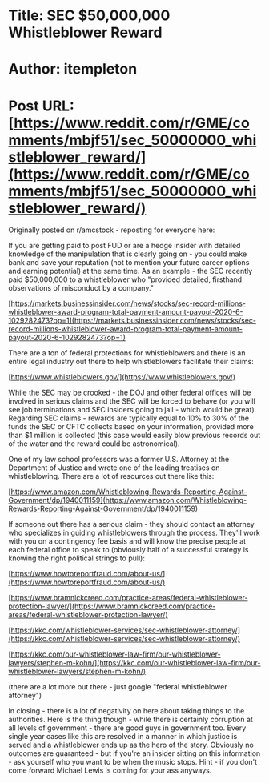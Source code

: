 # Title: SEC $50,000,000 Whistleblower Reward
# Author: itempleton
# Post URL: [https://www.reddit.com/r/GME/comments/mbjf51/sec_50000000_whistleblower_reward/](https://www.reddit.com/r/GME/comments/mbjf51/sec_50000000_whistleblower_reward/)


Originally posted on r/amcstock \- reposting for everyone here:

If you are getting paid to post FUD or are a hedge insider with detailed knowledge of the manipulation that is clearly going on - you could make bank and save your reputation (not to mention your future career options and earning potential) at the same time. As an example - the SEC recently paid $50,000,000 to a whistleblower who "provided detailed, firsthand observations of misconduct by a company."

[https://markets.businessinsider.com/news/stocks/sec-record-millions-whistleblower-award-program-total-payment-amount-payout-2020-6-1029282473?op=1](https://markets.businessinsider.com/news/stocks/sec-record-millions-whistleblower-award-program-total-payment-amount-payout-2020-6-1029282473?op=1)

There are a ton of federal protections for whistleblowers and there is an entire legal industry out there to help whistleblowers facilitate their claims:

[https://www.whistleblowers.gov/](https://www.whistleblowers.gov/)

While the SEC may be crooked - the DOJ and other federal offices will be involved in serious claims and the SEC will be forced to behave (or you will see job terminations and SEC insiders going to jail - which would be great). Regarding SEC claims - rewards are typically equal to 10% to 30% of the funds the SEC or CFTC collects based on your information, provided more than $1 million is collected (this case would easily blow previous records out of the water and the reward could be astronomical).

One of my law school professors was a former U.S. Attorney at the Department of Justice and wrote one of the leading treatises on whistleblowing. There are a lot of resources out there like this:

[https://www.amazon.com/Whistleblowing-Rewards-Reporting-Against-Government/dp/1940011159](https://www.amazon.com/Whistleblowing-Rewards-Reporting-Against-Government/dp/1940011159)

If someone out there has a serious claim - they should contact an attorney who specializes in guiding whistleblowers through the process. They'll work with you on a contingency fee basis and will know the precise people at each federal office to speak to (obviously half of a successful strategy is knowing the right political strings to pull):

[https://www.howtoreportfraud.com/about-us/](https://www.howtoreportfraud.com/about-us/)

[https://www.bramnickcreed.com/practice-areas/federal-whistleblower-protection-lawyer/](https://www.bramnickcreed.com/practice-areas/federal-whistleblower-protection-lawyer/)

[https://kkc.com/whistleblower-services/sec-whistleblower-attorney/](https://kkc.com/whistleblower-services/sec-whistleblower-attorney/)

[https://kkc.com/our-whistleblower-law-firm/our-whistleblower-lawyers/stephen-m-kohn/](https://kkc.com/our-whistleblower-law-firm/our-whistleblower-lawyers/stephen-m-kohn/)

(there are a lot more out there - just google "federal whistleblower attorney")

In closing - there is a lot of negativity on here about taking things to the authorities. Here is the thing though - while there is certainly corruption at all levels of government - there are good guys in government too. Every single year cases like this are resolved in a manner in which justice is served and a whistleblower ends up as the hero of the story. Obviously no outcomes are guaranteed - but if you're an insider sitting on this information - ask yourself who you want to be when the music stops. Hint - if you don't come forward Michael Lewis is coming for your ass anyways.